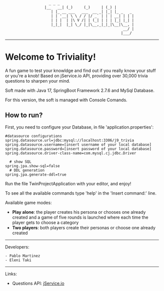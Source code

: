  ````
                     _ _ _        
                   |__   __| (_)     (_)     | (_) |       
                      | |_ __ ___   ___  __ _| |_| |_ _   _
                      | | '__| \ \ / / |/ _` | | | __| | | |
                      | | |  | |\ V /| | (_| | | | |_| |_| |
                      |_|_|  |_| \_/ |_|\__,_|_|_|\__|\__, |
                                                       __/ |
                                                      |___/
````
---
# Welcome to Triviality!

A fun game to test your knowldge and find out if you really know your stuff or you're a knob!
Based on jService.io API, providing over 30,000 trivia questions to sharpen your mind.

Soft made with Java 17, SpringBoot Framework 2.7.6 and MySql Database.

For this version, the soft is managed with Console Comands.

## How to run?

First, you need to configure your Database, in file 'application.properties':

```properties
#datasource configurations
spring.datasource.url=jdbc:mysql://localhost:3306/j9_trivia
spring.datasource.username=[insert username of your local database]
spring.datasource.password=[insert password of your local database]
spring.datasource.driver-class-name=com.mysql.cj.jdbc.Driver

  # show SQL
spring.jpa.show-sql=false
  # DDL generation
spring.jpa.generate-ddl=true
```
Run the file TwinProjectApplication with your editor, and enjoy! 

To see all the available commands type 'help' in the 'Insert command:' line.

Available game modes:
* **Play alone**:  the player creates his persona or chooses one already created and a game of five rounds is launched where each time the player gets to choose a category
* **Two players**: both players create their personas or choose one already created
---

Developers:

    - Pablo Martinez
    - Eleni Taki
---

Links:

- Questions API: <a href="https://jservice.io/" target="jService.io">jService.io</a>


